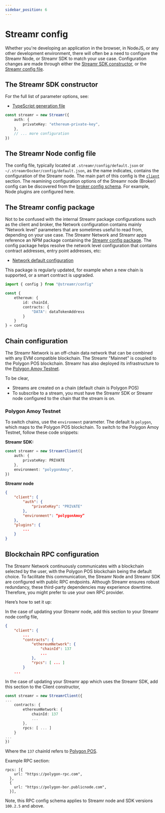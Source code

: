 ```yaml
---
sidebar_position: 6
---
```


# Streamr config
Whether you're developing an application in the browser, in NodeJS, or any other development environment, there will often be a need to configure the Streamr Node, or Streamr SDK to match your use case. Configuration changes are made through either the [Streamr SDK constructor](./configuration.md#the-streamr-sdk-constructor), or the [Streamr config file](./configuration.md#the-node-config-file).

## The Streamr SDK constructor
For the full list of parameter options, see:
- [TypeScript generation file](https://github.com/streamr-dev/network/blob/main/packages/client/src/Config.ts)

```ts
const streamr = new Streamr({
    auth: {
        privateKey: "ethereum-private-key",
    },
    // ... more configuration
})
```

## The Streamr Node config file
The config file, typically located at `.streamr/config/default.json` or `~/.streamrDocker/config/default.json`, as the name indicates, contains the configuration of the Streamr node. The main part of this config is the [`client`](https://github.com/streamr-dev/network/blob/main/packages/client/src/Config.ts) section. The reamining configuration options of the Streamr node (Broker) config can be discovered from the [broker config schema](https://github.com/streamr-dev/network/blob/main/packages/broker/src/config/config.schema.json). For example, Node plugins are configured here.

## The Streamr config package
Not to be confused with the internal Streamr package configurations such as the client and broker, the Network configuration contains mainly "Network level" parameters that are sometimes useful to read from, depending on your use case. The Streamr Network and Streamr apps reference an NPM package containing the [Streamr config package](https://www.npmjs.com/package/@streamr/config). The config package helps resolve the network level configuration that contains contract addresses, entry point addresses, etc: 
- [Network default configuration](https://github.com/streamr-dev/network-contracts/blob/master/packages/config/src/index.ts)

This package is regularly updated, for example when a new chain is supported, or a smart contract is upgraded. 

```ts
import { config } from "@streamr/config"

const {
    ethereum: {
        id: chainId,
        contracts: {
            "DATA": dataTokenAddress
        }
    }
} = config
```

## Chain configuration
The Streamr Network is an off-chain data network that can be combined with any EVM compatible blockchain. The Streamr "Mainnet" is coupled to the Polygon POS blockchain. Streamr has also deployed its infrastructure to the [Polygon Amoy Testnet](#polygon-amoy-testnet).

To be clear,
- Streams are created on a chain (default chain is Polygon POS)
- To subscribe to a stream, you must have the Streamr SDK or Streamr node configured to the chain that the stream is on.

### Polygon Amoy Testnet
To switch chains, use the `environment` parameter. The default is `polygon`, which maps to the Polygon POS blockchain. To switch to the Polygon Amoy Testnet, follow these code snippets:

**Streamr SDK:**
```ts
const streamr = new StreamrClient({
    auth: {
        privateKey: PRIVATE 
    },
    environment: "polygonAmoy",
})
```

**Streamr node**
```json
{
    "client": {
        "auth": {
            "privateKey": "PRIVATE"
        },
        "environment": “polygonAmoy”
    },
    "plugins": {
        ...
    }
}
```

## Blockchain RPC configuration
The Streamr Network continuously communicates with a blockchain selected by the user, with the Polygon POS blockchain being the default choice. To facilitate this communication, the Streamr Node and Streamr SDK are configured with public RPC endpoints. Although Streamr ensures robust redundancy, these third-party dependencies may experience downtime. Therefore, you might prefer to use your own RPC provider. 

Here’s how to set it up:

In the case of updating your Streamr node, add this section to your Streamr node config file,
```json
{
    "client": {
        ...
        "contracts": {
            "ethereumNetwork": {
                "chainId": 137
                ...
            },
            "rpcs": [ ... ]
        }
    ...
```

In the case of updating your Streamr app which uses the Streamr SDK, add this section to the Client constructor,

```ts
const streamr = new StreamrClient({
...
    contracts: {
        ethereumNetwork: {
            chainId: 137
            ...
        },
        rpcs: [ ... ]
    }
...
})
```

Where the `137` chainId refers to [Polygon POS](https://chainlist.org/).

Example RPC section:
```
rpcs: [{
    url: "https://polygon-rpc.com",
  },
  {
    url: "https://polygon-bor.publicnode.com",
  }],
```

Note, this RPC config schema applies to Streamr node and SDK versions `100.2.5` and above.
